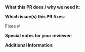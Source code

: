 **What this PR does / why we need it**:

**Which issue(s) this PR fixes**:

Fixes #

**Special notes for your reviewer**:

**Additional Information**:
```docs

```